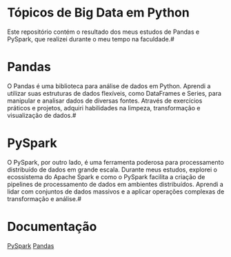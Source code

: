 # Tópicos de Big Data em Python

Este repositório contém o resultado dos meus estudos de Pandas e PySpark, que realizei durante o meu tempo na faculdade.#

# Pandas
O Pandas é uma biblioteca para análise de dados em Python. Aprendi a utilizar suas estruturas de dados flexíveis, como DataFrames e Series, para manipular e analisar dados de diversas fontes. Através de exercícios práticos e projetos, adquiri habilidades na limpeza, transformação e visualização de dados.#

# PySpark

O PySpark, por outro lado, é uma ferramenta poderosa para processamento distribuído de dados em grande escala. Durante meus estudos, explorei o ecossistema do Apache Spark e como o PySpark facilita a criação de pipelines de processamento de dados em ambientes distribuídos. Aprendi a lidar com conjuntos de dados massivos e a aplicar operações complexas de transformação e análise.#

# Documentação

[PySpark](https://spark.apache.org/docs/latest/api/python/index.html)
[Pandas](https://pandas.pydata.org/docs/)
